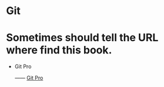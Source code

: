 # Git
Sometimes should tell the URL where find this book.
===

- Git Pro

    —— [Git Pro](https://git-scm.com/book/en/v2)
